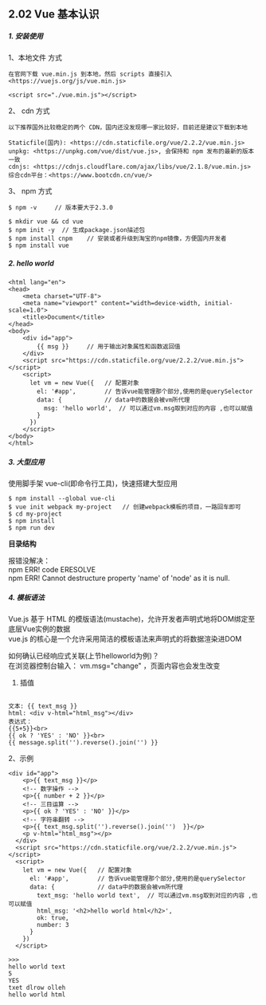 ## 2.02 Vue 基本认识

##### 1. 安装使用

1、本地文件 方式
```
在官网下载 vue.min.js 到本地，然后 scripts 直接引入        
<https://vuejs.org/js/vue.min.js>   

<script src="./vue.min.js"></script>
```

2、 cdn 方式
```
以下推荐国外比较稳定的两个 CDN，国内还没发现哪一家比较好，目前还是建议下载到本地             

Staticfile(国内): <https://cdn.staticfile.org/vue/2.2.2/vue.min.js>             
unpkg: <https://unpkg.com/vue/dist/vue.js>, 会保持和 npm 发布的最新的版本一致           
cdnjs: <https://cdnjs.cloudflare.com/ajax/libs/vue/2.1.8/vue.min.js>            
综合cdn平台：<https://www.bootcdn.cn/vue/>   
```

3、 npm 方式
```
$ npm -v     // 版本要大于2.3.0

$ mkdir vue && cd vue
$ npm init -y  // 生成package.json描述包
$ npm install cnpm    // 安装或者升级到淘宝的npm镜像，方便国内开发者
$ npm install vue 
```

##### 2. hello world
```
<html lang="en">
<head>
    <meta charset="UTF-8">
    <meta name="viewport" content="width=device-width, initial-scale=1.0">
    <title>Document</title>
</head>
<body>
    <div id="app">
        {{ msg }}     // 用于输出对象属性和函数返回值
    </div>
    <script src="https://cdn.staticfile.org/vue/2.2.2/vue.min.js"></script>
    <script>
      let vm = new Vue({   // 配置对象
        el: '#app',        // 告诉vue能管理那个部分,使用的是querySelector
        data: {            // data中的数据会被vm所代理
          msg: 'hello world',  // 可以通过vm.msg取到对应的内容 ,也可以赋值       
        }
      })
    </script>
</body>
</html>
```


##### 3. 大型应用
使用脚手架 vue-cli(即命令行工具)，快速搭建大型应用     
```
$ npm install --global vue-cli
$ vue init webpack my-project   // 创建webpack模板的项目，一路回车即可
$ cd my-project
$ npm install
$ npm run dev

```
**目录结构**

报错没解决：             
npm ERR! code ERESOLVE          
npm ERR! Cannot destructure property 'name' of 'node' as it is null.         


##### 4. 模板语法
Vue.js 基于 HTML 的模版语法(mustache)，允许开发者声明式地将DOM绑定至底层Vue实例的数据                
vue.js 的核心是一个允许采用简洁的模板语法来声明式的将数据渲染进DOM        

如何确认已经响应式关联(上节helloworld为例)？             
在浏览器控制台输入： vm.msg="change"  ，页面内容也会发生改变 

1. 插值
```

文本: {{ text_msg }}
html: <div v-html="html_msg"></div>
表达式：
{{5+5}}<br>
{{ ok ? 'YES' : 'NO' }}<br>
{{ message.split('').reverse().join('') }}

```
2、示例
```
<div id="app">
    <p>{{ text_msg }}</p>   
    <!-- 数字操作 -->
    <p>{{ number + 2 }}</p>
    <!-- 三目运算 -->
    <p>{{ ok ? 'YES' : 'NO' }}</p>
    <!-- 字符串翻转 -->
    <p>{{ text_msg.split('').reverse().join('')  }}</p>
    <p v-html="html_msg"></p>
  </div>
  <script src="https://cdn.staticfile.org/vue/2.2.2/vue.min.js"></script>
  <script>
    let vm = new Vue({   // 配置对象
      el: '#app',        // 告诉vue能管理那个部分,使用的是querySelector
      data: {            // data中的数据会被vm所代理
        text_msg: 'hello world text',  // 可以通过vm.msg取到对应的内容 ,也可以赋值  
        html_msg: '<h2>hello world html</h2>',
        ok: true,
        number: 3
      }
    })
  </script>

>>>
hello world text
5
YES
txet dlrow olleh
hello world html
```
